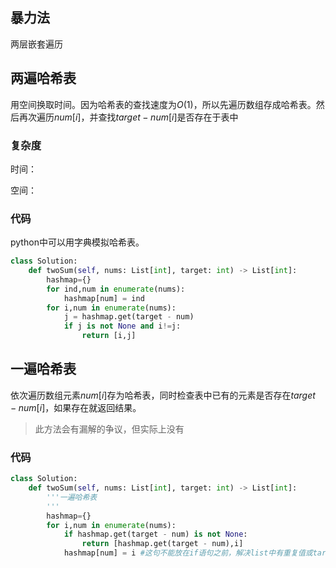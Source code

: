 ## 暴力法

两层嵌套遍历

## 两遍哈希表

用空间换取时间。因为哈希表的查找速度为$O(1)$，所以先遍历数组存成哈希表。然后再次遍历$num[i]$，并查找$target-num[i]$是否存在于表中

### 复杂度

时间：

空间：

### 代码

python中可以用字典模拟哈希表。

```python
class Solution:
    def twoSum(self, nums: List[int], target: int) -> List[int]:
        hashmap={}
        for ind,num in enumerate(nums):
            hashmap[num] = ind
        for i,num in enumerate(nums):
            j = hashmap.get(target - num)
            if j is not None and i!=j:
                return [i,j]
```

## 一遍哈希表

依次遍历数组元素$num[i]$存为哈希表，同时检查表中已有的元素是否存在$target-num[i]$，如果存在就返回结果。

> 此方法会有漏解的争议，但实际上没有

### 代码

```python
class Solution:
    def twoSum(self, nums: List[int], target: int) -> List[int]:
        '''一遍哈希表
        '''
        hashmap={}
        for i,num in enumerate(nums):
            if hashmap.get(target - num) is not None:
                return [hashmap.get(target - num),i]
            hashmap[num] = i #这句不能放在if语句之前，解决list中有重复值或target-num=num的情况
```

